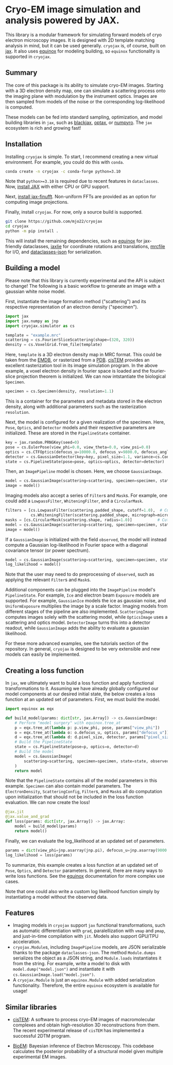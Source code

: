 # Cryo-EM image simulation and analysis powered by JAX.
This library is a modular framework for simulating forward models of cryo electron microscopy images. It is designed with 2D template matching analysis in mind, but it can be used generally. `cryojax` is, of course, built on [jax](https://github.com/google/jax). It also uses [equinox](https://github.com/patrick-kidger/equinox/) for modeling building, so `equinox` functionality is supported in `cryojax`.

## Summary

The core of this package is its ability to simulate cryo-EM images. Starting with a 3D electron density map, one can simulate a scattering process onto the imaging plane with modulation by the instrument optics. Images are then sampled from models of the noise or the corresponding log-likelihood is computed.

These models can be fed into standard sampling, optimization, and model building libraries in `jax`, such as [blackjax](https://github.com/blackjax-devs/blackjax), [optax](https://github.com/google-deepmind/optax), or [numpyro](https://github.com/pyro-ppl/numpyro). The `jax` ecosystem is rich and growing fast!

## Installation

Installing `cryojax` is simple. To start, I recommend creating a new virtual environment. For example, you could do this with `conda`.

```bash
conda create -n cryojax -c conda-forge python=3.10
```

Note that `python>=3.10` is required due to recent features in `dataclasses`. Now, [install JAX](https://github.com/google/jax#installation) with either CPU or GPU support.

Next, [install jax-finufft](https://github.com/dfm/jax-finufft). Non-uniform FFTs are provided as an option for computing image projections.

Finally, install `cryojax`. For now, only a source build is supported.

```bash
git clone https://github.com/mjo22/cryojax
cd cryojax
python -m pip install .
```

This will install the remaining dependencies, such as [equinox](https://github.com/patrick-kidger/equinox/) for jax-friendly dataclasses, [jaxlie](https://github.com/brentyi/jaxlie) for coordinate rotations and translations, [mrcfile](https://github.com/ccpem/mrcfile) for I/O, and [dataclasses-json](https://github.com/lidatong/dataclasses-json) for serialization.

## Building a model

Please note that this library is currently experimental and the API is subject to change! The following is a basic workflow to generate an image with a gaussian white noise model.

First, instantiate the image formation method ("scattering") and its respective representation
of an electron density ("specimen").

```python
import jax
import jax.numpy as jnp
import cryojax.simulator as cs

template = "example.mrc"
scattering = cs.FourierSliceScattering(shape=(320, 320))
density = cs.VoxelGrid.from_file(template)
```

Here, `template` is a 3D electron density map in MRC format. This could be taken from the [EMDB](https://www.ebi.ac.uk/emdb/), or rasterized from a [PDB](https://www.rcsb.org/). [cisTEM](https://github.com/timothygrant80/cisTEM) provides an excellent rasterization tool in its image simulation program. In the above example, a voxel electron density in fourier space is loaded and the fourier-slice projection theorem is initialized. We can now intstantiate the biological `Specimen`.

```python
specimen = cs.Specimen(density, resolution=1.1)
```

This is a container for the parameters and metadata stored in the electron density, along with additional parameters such as the rasterization `resolution`.

Next, the model is configured for a given realization of the specimen. Here, `Pose`, `Optics`, and `Detector` models and their respective parameters are initialized. These are stored in the `PipelineState` container.

```python
key = jax.random.PRNGKey(seed=0)
pose = cs.EulerPose(view_phi=0.0, view_theta=0.0, view_psi=0.0)
optics = cs.CTFOptics(defocus_u=10000.0, defocus_v=9800.0, defocus_angle=10.0)
detector = cs.GaussianDetector(key=key, pixel_size=1.1, variance=cs.Constant(1.0))
state = cs.PipelineState(pose=pose, optics=optics, detector=detector)
```

Then, an `ImagePipeline` model is chosen. Here, we choose `GaussianImage`.

```python
model = cs.GaussianImage(scattering=scattering, specimen=specimen, state=state)
image = model()
```

Imaging models also accept a series of `Filter`s and `Mask`s. For example, one could add a `LowpassFilter`, `WhiteningFilter`, and a `CircularMask`.

```python
filters = [cs.LowpassFilter(scattering.padded_shape, cutoff=1.0),  # Cutoff modes above Nyquist frequency
           cs.WhiteningFilter(scattering.padded_shape, micrograph=micrograph)]
masks = [cs.CircularMask(scattering.shape, radius=1.0)]           # Cutoff pixels above radius equal to (half) image size
model = cs.GaussianImage(scattering=scattering, specimen=specimen, state=state, filters=filters, masks=masks)
image = model()
```

If a `GaussianImage` is initialized with the field `observed`, the model will instead compute a Gaussian log-likelihood in Fourier space with a diagonal covariance tensor (or power spectrum).

```python
model = cs.GaussianImage(scattering=scattering, specimen=specimen, state=state, observed=observed)
log_likelihood = model()
```

Note that the user may need to do preprocessing of `observed`, such as applying the relevant `Filter`s and `Mask`s.

Additional components can be plugged into the `ImagePipeline` model's `PipelineState`. For example, `Ice` and electron beam `Exposure` models are supported. For example, `GaussianIce` models the ice as gaussian noise, and `UniformExposure` multiplies the image by a scale factor. Imaging models from different stages of the pipeline are also implemented. `ScatteringImage` computes images solely with the scattering model, while `OpticsImage` uses a scattering and optics model. `DetectorImage` turns this into a detector readout, while `GaussianImage` adds the ability to evaluate a gaussian likelihood.

For these more advanced examples, see the tutorials section of the repository. In general, `cryojax` is designed to be very extensible and new models can easily be implemented.

## Creating a loss function

In `jax`, we ultimately want to build a loss function and apply functional transformations to it. Assuming we have already globally configured our model components at our desired initial state, the below creates a loss function at an updated set of parameters. First, we must build the model.

```python
import equinox as eqx

def build_model(params: dict[str, jax.Array]) -> cs.GaussianImage:
    # Perform "model surgery" with equinox.tree_at
    p = eqx.tree_at(lambda p: p.view_phi, pose, params["view_phi"])
    o = eqx.tree_at(lambda o: o.defocus_u, optics, params["defocus_u"])
    d = eqx.tree_at(lambda d: d.pixel_size, detector, params["pixel_size"])
    # Build the PipelineState
    state = cs.PipelineState(pose=p, optics=o, detector=d)
    # Build the model
    model = cs.GaussianImage(
        scattering=scattering, specimen=specimen, state=state, observed=observed
    )
    return model
```

Note that the `PipelineState` contains all of the model parameters in this example. `Specimen` can also contain model parameters. The `ElectronDensity`, `ScatteringConfig`, `Filter`s, and `Mask`s all do computation upon initialization that should not be included in the loss function evaluation. We can now create the loss!

```python
@jax.jit
@jax.value_and_grad
def loss(params: dict[str, jax.Array]) -> jax.Array:
    model = build_model(params)
    return model()
```

Finally, we can evaluate the log_likelihood at an updated set of parameters.

```python
params = dict(view_phi=jnp.asarray(jnp.pi), defocus_u=jnp.asarray(9000.0), pixel_size=jnp.asarray(1.30))
log_likelihood = loss(params)
```

To summarize, this example creates a loss function at an updated set of `Pose`, `Optics`, and `Detector` parameters. In general, there are many ways to write loss functions. See the [equinox](https://github.com/patrick-kidger/equinox/) documentation for more complex use cases.

Note that one could also write a custom log likelihood function simply by instantiating a model without the observed data.

## Features

- Imaging models in `cryojax` support `jax` functional transformations, such as automatic differentiation with `grad`, paralellization with `vmap` and `pmap`, and just-in-time compilation with `jit`. Models also support GPU/TPU acceleration.
- `cryojax.Module`s, including `ImagePipeline` models, are JSON serializable thanks to the package `dataclasses-json`. The method `Module.dumps` serializes the object as a JSON string, and `Module.loads` instantiates it from the string. For example, write a model to disk with `model.dump("model.json")` and instantiate it with `cs.GaussianImage.load("model.json")`.
- A `cryojax.Module` is just an `equinox.Module` with added serialization functionality. Therefore, the entire `equinox` ecosystem is available for usage!

## Similar libraries

- [cisTEM](https://github.com/timothygrant80/cisTEM): A software to process cryo-EM images of macromolecular complexes and obtain high-resolution 3D reconstructions from them. The recent experimental release of `cisTEM` has implemented a successful 2DTM program.

- [BioEM](https://github.com/bio-phys/BioEM): Bayesian inference of Electron Microscopy. This codebase calculates the posterior probability of a structural model given multiple experimental EM images.
